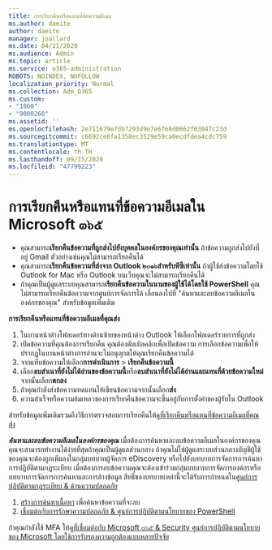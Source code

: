 ```yaml
---
title: การเรียกคืนหรือแทนที่ข้อความอีเมล
ms.author: daeite
author: daeite
manager: joallard
ms.date: 04/21/2020
ms.audience: Admin
ms.topic: article
ms.service: o365-administration
ROBOTS: NOINDEX, NOFOLLOW
localization_priority: Normal
ms.collection: Adm_O365
ms.custom:
- "1860"
- "9000260"
ms.assetid: ''
ms.openlocfilehash: 2e711679e7db7293d9e7e6f68d0662f03047c23d
ms.sourcegitcommit: c6692ce0fa1358ec3529e59ca0ecdfdea4cdc759
ms.translationtype: MT
ms.contentlocale: th-TH
ms.lasthandoff: 09/15/2020
ms.locfileid: "47799223"
---
```

# <a name="recall-or-replace-an-email-message-in-microsoft-365"></a>การเรียกคืนหรือแทนที่ข้อความอีเมลใน Microsoft ๓๖๕

- คุณสามารถ**เรียกคืนข้อความที่ถูกส่งไปยังบุคคลในองค์กรของคุณเท่านั้น** ถ้าข้อความถูกส่งไปยังที่อยู่ Gmail ตัวอย่างเช่นคุณไม่สามารถเรียกคืนได้
- คุณสามารถ**เรียกคืนข้อความที่ส่งจาก Outlook ๒๐๑๖สำหรับพีซีเท่านั้น** ถ้าผู้ใช้ส่งข้อความโดยใช้ Outlook for Mac หรือ Outlook บนเว็บคุณจะไม่สามารถเรียกคืนได้
- ถ้าคุณเป็นผู้ดูแลระบบคุณสามารถ**เรียกคืนข้อความในนามของผู้ใช้ได้โดยใช้ PowerShell** คุณไม่สามารถเรียกคืนข้อความจากศูนย์การจัดการได้ เลื่อนลงไปที่ "ค้นหาและลบข้อความอีเมลในองค์กรของคุณ" สำหรับข้อมูลเพิ่มเติม

**การเรียกคืนหรือแทนที่ข้อความอีเมลที่คุณส่ง**

1. ในบานหน้าต่างโฟลเดอร์ทางด้านซ้ายของหน้าต่าง Outlook ให้เลือกโฟลเดอร์รายการที่ถูกส่ง
2. เปิดข้อความที่คุณต้องการเรียกคืน คุณต้องดับเบิลคลิกเพื่อเปิดข้อความ การเลือกข้อความเพื่อให้ปรากฏในบานหน้าต่างการอ่านจะไม่อนุญาตให้คุณเรียกคืนข้อความได้
3. จากแท็บข้อความให้เลือก**การดำเนินการ**  >  **เรียกคืนข้อความนี้**
4. เลือก**ลบสำเนาที่ยังไม่ได้อ่านของข้อความนี้**หรือ**ลบสำเนาที่ยังไม่ได้อ่านและแทนที่ด้วยข้อความใหม่**จากนั้นเลือก**ตกลง**
5. ถ้าคุณกำลังส่งข้อความทดแทนให้เขียนข้อความจากนั้นเลือก**ส่ง**
6. ความสำเร็จหรือความล้มเหลวของการเรียกคืนข้อความจะขึ้นอยู่กับการตั้งค่าของผู้รับใน Outlook

สำหรับข้อมูลเพิ่มเติมรวมถึงวิธีการตรวจสอบการเรียกคืนให้ดู[ที่เรียกคืนหรือแทนที่ข้อความอีเมลที่คุณส่ง](https://support.office.com/article/35027f88-d655-4554-b4f8-6c0729a723a0)

***ค้นหาและลบข้อความอีเมลในองค์กรของคุณ*** เมื่อต้องการค้นหาและลบข้อความอีเมลในองค์กรของคุณคุณจะสามารถทำงานได้ง่ายที่สุดถ้าคุณเป็นผู้ดูแลส่วนกลาง ถ้าคุณไม่ใช่ผู้ดูแลระบบส่วนกลางบัญชีผู้ใช้ของคุณจะต้องถูกเพิ่มลงในกลุ่มบทบาทผู้จัดการ eDiscovery หรือไปยังบทบาทการจัดการการค้นหาการปฏิบัติตามกฎระเบียบ เมื่อต้องการลบข้อความคุณจะต้องเข้าร่วมกลุ่มบทบาทการจัดการองค์กรหรือบทบาทการจัดการการค้นหาและการล้างข้อมูล สิทธิ์ของบทบาทเหล่านี้จะได้รับการกำหนดใน[ศูนย์การปฏิบัติตามกฎระเบียบ & ด้านความปลอดภัย](https://protection.office.com/)

1. [สร้างการค้นหาเนื้อหา](https://docs.microsoft.com/microsoft-365/compliance/content-search) เพื่อค้นหาข้อความที่จะลบ
2. [เชื่อมต่อกับการรักษาความปลอดภัย & ศูนย์การปฏิบัติตามนโยบายของ PowerShell](https://docs.microsoft.com/powershell/exchange/office-365-scc/connect-to-scc-powershell/connect-to-scc-powershell?view=exchange-ps) 

ถ้าคุณกำลังใช้ MFA ให้ดู[ที่เชื่อมต่อกับ Microsoft ๓๖๕ & Security ศูนย์การปฏิบัติตามนโยบายของ Microsoft โดยใช้การรับรองความถูกต้องแบบหลายปัจจัย](https://docs.microsoft.com/powershell/exchange/office-365-scc/connect-to-scc-powershell/mfa-connect-to-scc-powershell?view=exchange-ps) 
